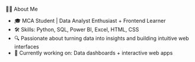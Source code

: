  🙋‍♂️ About Me
- 🎓 MCA Student | Data Analyst Enthusiast + Frontend Learner
- 🛠️ Skills: Python, SQL, Power BI, Excel, HTML, CSS
- 🔍 Passionate about turning data into insights and building intuitive web interfaces
- 💼 Currently working on: Data dashboards + interactive web apps


<!---
Kitt7400/Kitt7400 is a ✨ special ✨ repository because its `README.md` (this file) appears on your GitHub profile.
You can click the Preview link to take a look at your changes.
--->
